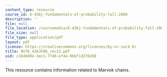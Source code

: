 ```yaml
---
content_type: resource
course_id: 6-436j-fundamentals-of-probability-fall-2008
description: ''
file: null
file_location: /coursemedia/6-436j-fundamentals-of-probability-fall-2008/c164b09e3ec17740ef4a0bbf1d276388_MIT6_436JF08_rec13.pdf
file_size: null
file_type: application/pdf
layout: pdf
license: https://creativecommons.org/licenses/by-nc-sa/4.0/
title: MIT6_436JF08_rec13.pdf
uid: c164b09e-3ec1-7740-ef4a-0bbf1d276388
---
```

This resource contains information related to Marvok chains.